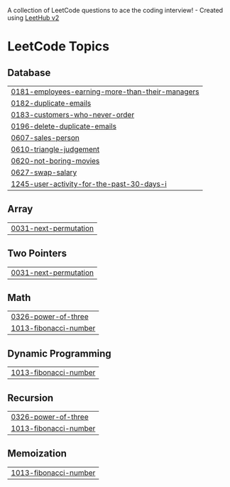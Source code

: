 A collection of LeetCode questions to ace the coding interview! - Created using [LeetHub v2](https://github.com/arunbhardwaj/LeetHub-2.0)
<!---LeetCode Topics Start-->
# LeetCode Topics
## Database
|  |
| ------- |
| [0181-employees-earning-more-than-their-managers](https://github.com/Madhuarvind/SQL-Learning-Journey/tree/master/0181-employees-earning-more-than-their-managers) |
| [0182-duplicate-emails](https://github.com/Madhuarvind/SQL-Learning-Journey/tree/master/0182-duplicate-emails) |
| [0183-customers-who-never-order](https://github.com/Madhuarvind/SQL-Learning-Journey/tree/master/0183-customers-who-never-order) |
| [0196-delete-duplicate-emails](https://github.com/Madhuarvind/SQL-Learning-Journey/tree/master/0196-delete-duplicate-emails) |
| [0607-sales-person](https://github.com/Madhuarvind/SQL-Learning-Journey/tree/master/0607-sales-person) |
| [0610-triangle-judgement](https://github.com/Madhuarvind/SQL-Learning-Journey/tree/master/0610-triangle-judgement) |
| [0620-not-boring-movies](https://github.com/Madhuarvind/SQL-Learning-Journey/tree/master/0620-not-boring-movies) |
| [0627-swap-salary](https://github.com/Madhuarvind/SQL-Learning-Journey/tree/master/0627-swap-salary) |
| [1245-user-activity-for-the-past-30-days-i](https://github.com/Madhuarvind/SQL-Learning-Journey/tree/master/1245-user-activity-for-the-past-30-days-i) |
## Array
|  |
| ------- |
| [0031-next-permutation](https://github.com/Madhuarvind/SQL-Learning-Journey/tree/master/0031-next-permutation) |
## Two Pointers
|  |
| ------- |
| [0031-next-permutation](https://github.com/Madhuarvind/SQL-Learning-Journey/tree/master/0031-next-permutation) |
## Math
|  |
| ------- |
| [0326-power-of-three](https://github.com/Madhuarvind/SQL-Learning-Journey/tree/master/0326-power-of-three) |
| [1013-fibonacci-number](https://github.com/Madhuarvind/SQL-Learning-Journey/tree/master/1013-fibonacci-number) |
## Dynamic Programming
|  |
| ------- |
| [1013-fibonacci-number](https://github.com/Madhuarvind/SQL-Learning-Journey/tree/master/1013-fibonacci-number) |
## Recursion
|  |
| ------- |
| [0326-power-of-three](https://github.com/Madhuarvind/SQL-Learning-Journey/tree/master/0326-power-of-three) |
| [1013-fibonacci-number](https://github.com/Madhuarvind/SQL-Learning-Journey/tree/master/1013-fibonacci-number) |
## Memoization
|  |
| ------- |
| [1013-fibonacci-number](https://github.com/Madhuarvind/SQL-Learning-Journey/tree/master/1013-fibonacci-number) |
<!---LeetCode Topics End-->